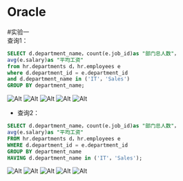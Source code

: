# Oracle
#实验一<br>
查询1：

```SQL
SELECT d.department_name，count(e.job_id)as "部门总人数"，
avg(e.salary)as "平均工资"
from hr.departments d，hr.employees e
where d.department_id = e.department_id
and d.department_name in ('IT'，'Sales')
GROUP BY department_name;
```

![Alt](https://github.com/fangqi201610414409/Oracle/blob/master/test1/%E6%9F%A5%E8%AF%A21.1.png)
![Alt](https://github.com/fangqi201610414409/Oracle/blob/master/test1/%E6%9F%A5%E8%AF%A21.2.png)
![Alt](https://github.com/fangqi201610414409/Oracle/blob/master/test1/%E6%9F%A5%E8%AF%A21.3.png)
![Alt](https://github.com/fangqi201610414409/Oracle/blob/master/test1/1.1.png)
![Alt](https://github.com/fangqi201610414409/Oracle/blob/master/test1/1.2.png)

- 查询2：
```SQL
SELECT d.department_name，count(e.job_id)as "部门总人数"，
avg(e.salary)as "平均工资"
FROM hr.departments d，hr.employees e
WHERE d.department_id = e.department_id
GROUP BY department_name
HAVING d.department_name in ('IT'，'Sales');
```

![Alt](https://github.com/fangqi201610414409/Oracle/blob/master/test1/%E6%9F%A5%E8%AF%A22.1.png)
![Alt](https://github.com/fangqi201610414409/Oracle/blob/master/test1/%E6%9F%A5%E8%AF%A22.2.png)
![Alt](https://github.com/fangqi201610414409/Oracle/blob/master/test1/%E6%9F%A5%E8%AF%A22.3.png)
![Alt](https://github.com/fangqi201610414409/Oracle/blob/master/test1/2.1.png)
![Alt](https://github.com/fangqi201610414409/Oracle/blob/master/test1/2.2.png)
